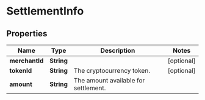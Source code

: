 

# SettlementInfo


## Properties

| Name | Type | Description | Notes |
|------------ | ------------- | ------------- | -------------|
|**merchantId** | **String** |  |  [optional] |
|**tokenId** | **String** | The cryptocurrency token. |  [optional] |
|**amount** | **String** | The amount available for settlement. |  |



